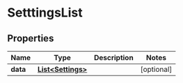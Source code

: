 

# SetttingsList


## Properties

| Name | Type | Description | Notes |
|------------ | ------------- | ------------- | -------------|
|**data** | [**List&lt;Settings&gt;**](Settings.md) |  |  [optional] |



